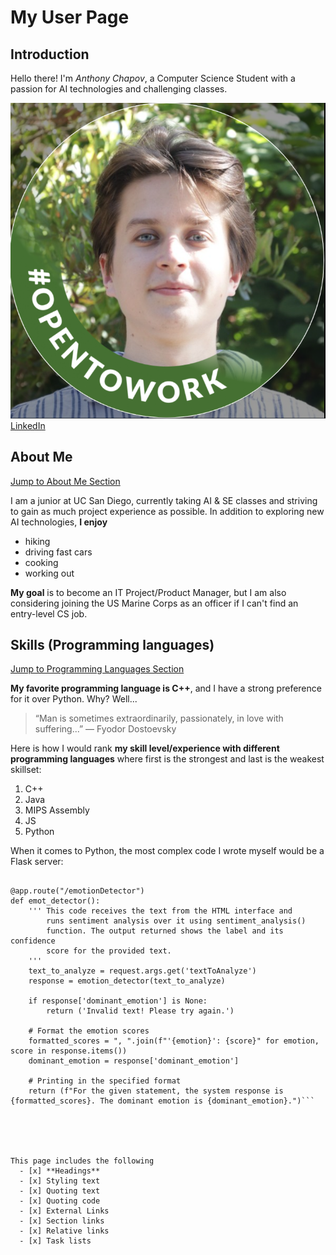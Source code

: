 # My User Page

## Introduction

Hello there! I'm *Anthony Chapov*, a Computer Science Student with a passion for AI technologies and challenging classes.


![Alt text](myPicture.PNG)
[LinkedIn](https://www.linkedin.com/in/anthonychapov/)

## About Me
[Jump to About Me Section](#about-me)

I am a junior at UC San Diego, currently taking AI & SE classes and striving to gain as much project experience as possible. In addition to exploring new AI technologies, **I enjoy**

  - hiking
  - driving fast cars
  - cooking
  - working out

**My goal** is to become an IT Project/Product Manager, but I am also considering joining the US Marine Corps as an officer if I can't find an entry-level CS job.

## Skills (Programming languages)

[Jump to Programming Languages Section](#programming-languages-and-skills)

**My favorite programming language is C++**, and I have a strong preference for it over Python. Why? Well... 

> “Man is sometimes extraordinarily, passionately, in love with suffering...” 
> ― Fyodor Dostoevsky


Here is how I would rank **my skill level/experience with different programming languages** where first is the strongest and last is the weakest skillset: 

  1. C++
  2. Java
  3. MIPS Assembly
  4. JS
  5. Python

When it comes to Python, the most complex code I wrote myself would be a Flask server: 
```app = Flask("Emotion Detector")

@app.route("/emotionDetector")
def emot_detector():
    ''' This code receives the text from the HTML interface and 
        runs sentiment analysis over it using sentiment_analysis()
        function. The output returned shows the label and its confidence 
        score for the provided text.
    '''
    text_to_analyze = request.args.get('textToAnalyze')
    response = emotion_detector(text_to_analyze)

    if response['dominant_emotion'] is None:
        return ('Invalid text! Please try again.')

    # Format the emotion scores
    formatted_scores = ", ".join(f"'{emotion}': {score}" for emotion, score in response.items())
    dominant_emotion = response['dominant_emotion']

    # Printing in the specified format
    return (f"For the given statement, the system response is {formatted_scores}. The dominant emotion is {dominant_emotion}.")```





This page includes the following
  - [x] **Headings**
  - [x] Styling text
  - [x] Quoting text
  - [x] Quoting code
  - [x] External Links
  - [x] Section links
  - [x] Relative links
  - [x] Task lists



